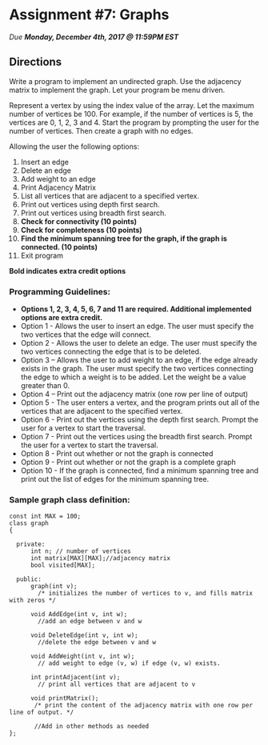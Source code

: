 # Assignment #7: Graphs


*Due **Monday, December 4th, 2017 @ 11:59PM EST***

## Directions
Write a program to implement an undirected graph.   Use the adjacency matrix to implement the graph.  Let your program be menu driven. 

Represent a vertex by using the index value of the array.  Let the maximum number of vertices be 100.  For example, if the number of vertices is 5, the vertices are 0, 1, 2, 3 and 4. Start the program by prompting the user for the number of vertices. Then create a graph with no edges.


Allowing the user the following options:
1. Insert an edge 
2. Delete an edge
3. Add weight to an edge
4. Print Adjacency Matrix 
5. List all vertices that are adjacent to a specified vertex.
6. Print out vertices using depth first search.
7. Print out vertices using breadth first search.
8. **Check for connectivity (10 points)**
9. **Check for completeness (10 points)**
10. **Find the minimum spanning tree for the graph, if the graph is connected. (10 points)**
11. Exit program

**Bold indicates extra credit options**

### Programming Guidelines:

- **Options 1, 2, 3, 4, 5, 6, 7 and 11 are required.  Additional implemented options are extra credit.**
- Option 1 - Allows the user to insert an edge.  The user must specify the two vertices that the edge will connect.
- Option 2 - Allows the user to delete an edge. The user must specify the two vertices connecting the edge that is to be deleted.
- Option 3 – Allows the user to add weight to an edge, if the edge already exists in the graph.  The user must specify the two vertices connecting the edge to which a weight is to be added. Let the weight be a value greater than 0.
- Option 4 – Print out the adjacency matrix (one row per line of output)
- Option 5 - The user enters a vertex, and the program prints out all of the vertices that are adjacent to the specified vertex.
- Option 6 - Print out the vertices using the depth first search. Prompt the user for a vertex to start the traversal.
- Option 7 - Print out the vertices using the breadth first search.                                                                                                        Prompt the user for a vertex to start the traversal.
- Option 8 - Print out whether or not the graph is connected
- Option 9 - Print out whether or not the graph is a complete graph
- Option 10 - If the graph is connected, find a minimum spanning tree and print out the list of edges for the minimum spanning tree.


### Sample graph class definition:

```
const int MAX = 100;
class graph
{ 

  private:
      int n; // number of vertices    	
      int matrix[MAX][MAX];//adjacency matrix    	
      bool visited[MAX];
  
  public:
      graph(int v);
        /* initializes the number of vertices to v, and fills matrix with zeros */
      
      void AddEdge(int v, int w);
        //add an edge between v and w
            
      void DeleteEdge(int v, int w);
        //delete the edge between v and w
 
      void AddWeight(int v, int w);
        // add weight to edge (v, w) if edge (v, w) exists.
       
      int printAdjacent(int v); 
        // print all vertices that are adjacent to v
        
      void printMatrix();
       /* print the content of the adjacency matrix with one row per line of output. */    	

       //Add in other methods as needed
};

```
